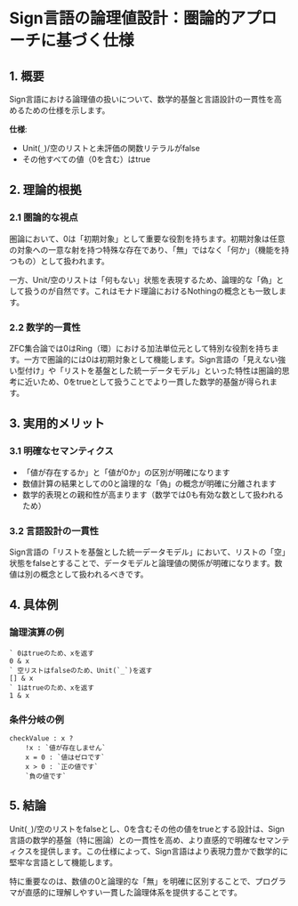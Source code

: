 # Sign言語の論理値設計：圏論的アプローチに基づく仕様

## 1. 概要

Sign言語における論理値の扱いについて、数学的基盤と言語設計の一貫性を高めるための仕様を示します。

**仕様**:
- Unit(`_`)/空のリストと未評価の関数リテラルがfalse
- その他すべての値（0を含む）はtrue

## 2. 理論的根拠

### 2.1 圏論的な視点

圏論において、0は「初期対象」として重要な役割を持ちます。初期対象は任意の対象への一意な射を持つ特殊な存在であり、「無」ではなく「何か」（機能を持つもの）として扱われます。

一方、Unit/空のリストは「何もない」状態を表現するため、論理的な「偽」として扱うのが自然です。これはモナド理論におけるNothingの概念とも一致します。

### 2.2 数学的一貫性

ZFC集合論では0はRing（環）における加法単位元として特別な役割を持ちます。一方で圏論的には0は初期対象として機能します。Sign言語の「見えない強い型付け」や「リストを基盤とした統一データモデル」といった特性は圏論的思考に近いため、0をtrueとして扱うことでより一貫した数学的基盤が得られます。

## 3. 実用的メリット

### 3.1 明確なセマンティクス

- 「値が存在するか」と「値が0か」の区別が明確になります
- 数値計算の結果としての0と論理的な「偽」の概念が明確に分離されます
- 数学的表現との親和性が高まります（数学では0も有効な数として扱われるため）

### 3.2 言語設計の一貫性

Sign言語の「リストを基盤とした統一データモデル」において、リストの「空」状態をfalseとすることで、データモデルと論理値の関係が明確になります。数値は別の概念として扱われるべきです。

## 4. 具体例

### 論理演算の例

```
` 0はtrueのため、xを返す
0 & x
` 空リストはfalseのため、Unit(`_`)を返す
[] & x
` 1はtrueのため、xを返す
1 & x
```

### 条件分岐の例

```
checkValue : x ?
	!x : `値が存在しません`
	x = 0 : `値はゼロです`
	x > 0 : `正の値です`
	`負の値です`
```

## 5. 結論

Unit(`_`)/空のリストをfalseとし、0を含むその他の値をtrueとする設計は、Sign言語の数学的基盤（特に圏論）との一貫性を高め、より直感的で明確なセマンティクスを提供します。この仕様によって、Sign言語はより表現力豊かで数学的に堅牢な言語として機能します。

特に重要なのは、数値の0と論理的な「無」を明確に区別することで、プログラマが直感的に理解しやすい一貫した論理体系を提供することです。